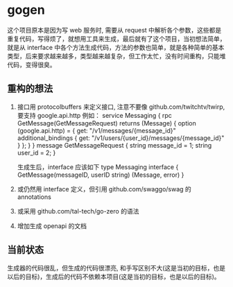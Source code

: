 # gogen

这个项目原本是因为写 web 服务时, 需要从 request 中解析各个参数，这些都是重复代码，写得烦了，就想用工具来生成，最后就有了这个项目，当初想法简单，就是从 interface 中各个方法生成代码，方法的参数也简单，就是各种简单的基本类型，后来要求越来越多，类型越来越复杂，但工作太忙，没有时间重构，只能堆代码，变得很臭。

## 重构的想法
1. 接口用 protocolbuffers 来定义接口, 注意不要像 github.com/twitchtv/twirp, 要支持 google.api.http
     例如：
     service Messaging {
       rpc GetMessage(GetMessageRequest) returns (Message) {
         option (google.api.http) = {
           get: "/v1/messages/{message_id}"
           additional_bindings {
             get: "/v1/users/{user_id}/messages/{message_id}"
           }
         };
       }
     }
     message GetMessageRequest {
       string message_id = 1;
       string user_id = 2;
    }

    生成生后，interface 应该如下
      type Messaging interface {
            GetMessage(messageID, userID string) (Message, error)
      }

2. 或仍然用 interface 定义，但引用 github.com/swaggo/swag 的 annotations 

3. 或采用 github.com/tal-tech/go-zero 的语法

4. 增加生成 openapi 的文档

## 当前状态
生成器的代码很乱，但生成的代码很漂亮, 和手写区别不大(这是当初的目标，也是以后的目标)，生成后的代码不依赖本项目(这是当初的目标，也是以后的目标)。